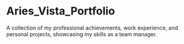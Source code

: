 # Aries_Vista_Portfolio
A collection of my professional achievements, work experience, and personal projects, showcasing my skills as a team manager.
